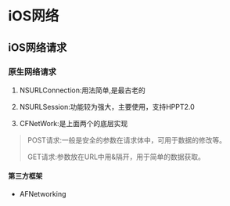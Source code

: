 # iOS网络

## iOS网络请求 

### 原生网络请求 

1. NSURLConnection:用法简单,是最古老的 

2. NSURLSession:功能较为强大，主要使用，支持HPPT2.0 

3. CFNetWork:是上面两个的底层实现 

> POST请求:一般是安全的参数在请求体中，可用于数据的修改等。 
>
> GET请求:参数放在URL中用&隔开，用于简单的数据获取。 



#### 第三方框架

* AFNetworking

